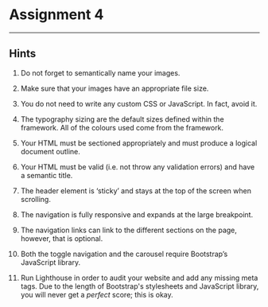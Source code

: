 # Assignment 4


---

## Hints

1. Do not forget to semantically name your images.

2. Make sure that your images have an appropriate file size.

3. You do not need to write any custom CSS or JavaScript. In fact, avoid it.

4. The typography sizing are the default sizes defined within the framework. All of the colours used come from the framework.

5. Your HTML must be sectioned appropriately and must produce a logical document outline.

6. Your HTML must be valid (i.e. not throw any validation errors) and have a semantic title.

7. The header element is ‘sticky’ and stays at the top of the screen when scrolling.

8. The navigation is fully responsive and expands at the large breakpoint.

9. The navigation links can link to the different sections on the page, however, that is optional.

10. Both the toggle navigation and the carousel require Bootstrap’s JavaScript library.

12. Run Lighthouse in order to audit your website and add any missing meta tags. Due to the length of Bootstrap's stylesheets and JavaScript library, you will never get a _perfect_ score; this is okay.
